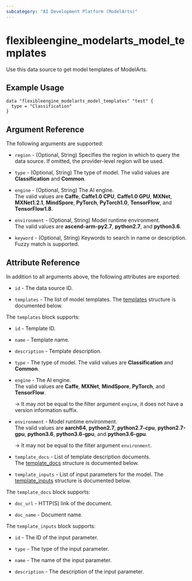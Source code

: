 ```yaml
---
subcategory: "AI Development Platform (ModelArts)"
---
```


# flexibleengine_modelarts_model_templates

Use this data source to get model templates of ModelArts.

## Example Usage

```hcl
data "flexibleengine_modelarts_model_templates" "test" {
  type = "Classification"
}
```

## Argument Reference

The following arguments are supported:

* `region` - (Optional, String) Specifies the region in which to query the data source.
  If omitted, the provider-level region will be used.

* `type` - (Optional, String) The type of model. The valid values are **Classification** and **Common**.  

* `engine` - (Optional, String) The AI engine.  
  The valid values are **Caffe**, **Caffe1.0 CPU**, **Caffe1.0 GPU**, **MXNet**, **MXNet1.2.1**,
   **MindSpore**, **PyTorch**, **PyTorch1.0**, **TensorFlow**, and **TensorFlow1.8**.

* `environment` - (Optional, String) Model runtime environment.  
  The valid values are **ascend-arm-py2.7**, **python2.7**, and **python3.6**.

* `keyword` - (Optional, String) Keywords to search in name or description. Fuzzy match is supported.

## Attribute Reference

In addition to all arguments above, the following attributes are exported:

* `id` - The data source ID.

* `templates` - The list of model templates.
  The [templates](#ModelTemplate_templates) structure is documented below.

<a name="ModelTemplate_templates"></a>
The `templates` block supports:

* `id` - Template ID.

* `name` - Template name.

* `description` - Template description.

* `type` - The type of model. The valid values are **Classification** and **Common**.  

* `engine` - The AI engine.  
  The valid values are **Caffe**, **MXNet**, **MindSpore**, **PyTorch**, and **TensorFlow**.

  -> It may not be equal to the filter argument `engine`, it does not have a version information suffix.

* `environment` - Model runtime environment.  
  The valid values are **aarch64**, **python2.7**, **python2.7-cpu**, **python2.7-gpu**, **python3.6**,
   **python3.6-gpu**, and **python3.6-gpu**.

  -> It may not be equal to the filter argument `environment`.

* `template_docs` - List of template description documents.  
  The [template_docs](#ModelTemplate_TemplatestemplateDocs) structure is documented below.

* `template_inputs` - List of input parameters for the model.
  The [template_inputs](#ModelTemplate_TemplatestemplateInputs) structure is documented below.

<a name="ModelTemplate_TemplatestemplateDocs"></a>
The `template_docs` block supports:

* `doc_url` - HTTP(S) link of the document.

* `doc_name` - Document name.  

<a name="ModelTemplate_TemplatestemplateInputs"></a>
The `template_inputs` block supports:

* `id` - The ID of the input parameter.  

* `type` - The type of the input parameter.  

* `name` - The name of the input parameter.  

* `description` - The description of the input parameter.
